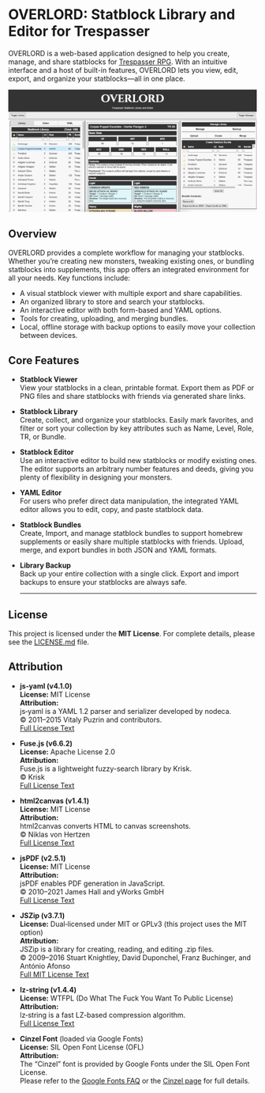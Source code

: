 # OVERLORD: Statblock Library and Editor for Trespasser

OVERLORD is a web-based application designed to help you create, manage, and share statblocks for [Trespasser RPG](https://tundalus.itch.io/trespasser). With an intuitive interface and a host of built-in features, OVERLORD lets you view, edit, export, and organize your statblocks—all in one place.

![preview-screenshot](./preview-screenshot.png)

## Overview

OVERLORD provides a complete workflow for managing your statblocks. Whether you’re creating new monsters, tweaking existing ones, or bundling statblocks into supplements, this app offers an integrated environment for all your needs. Key functions include:

- A visual statblock viewer with multiple export and share capabilities.
- An organized library to store and search your statblocks.
- An interactive editor with both form-based and YAML options.
- Tools for creating, uploading, and merging bundles.
- Local, offline storage with backup options to easily move your collection between devices.

## Core Features

- **Statblock Viewer**  
    View your statblocks in a clean, printable format. Export them as PDF or PNG files and share statblocks with friends via generated share links.
    
- **Statblock Library**  
    Create, collect, and organize your statblocks. Easily mark favorites, and filter or sort your collection by key attributes such as Name, Level, Role, TR, or Bundle.
    
- **Statblock Editor**  
    Use an interactive editor to build new statblocks or modify existing ones. The editor supports an arbitrary number features and deeds, giving you plenty of flexibility in designing your monsters.
    
- **YAML Editor**  
    For users who prefer direct data manipulation, the integrated YAML editor allows you to edit, copy, and paste statblock data. 
    
- **Statblock Bundles**  
    Create, Import, and manage statblock bundles to support homebrew supplements or easily share multiple statblocks with friends. Upload, merge, and export bundles in both JSON and YAML formats.
    
- **Library Backup**  
    Back up your entire collection with a single click. Export and import backups to ensure your statblocks are always safe.


    ---


## License

This project is licensed under the **MIT License**. For complete details, please see the [LICENSE.md](LICENSE.md) file.

## Attribution

- **js‑yaml (v4.1.0)**  
  **License:** MIT License  
  **Attribution:**  
  js‑yaml is a YAML 1.2 parser and serializer developed by nodeca.  
  © 2011–2015 Vitaly Puzrin and contributors.  
  [Full License Text](https://github.com/nodeca/js-yaml/blob/master/LICENSE)

- **Fuse.js (v6.6.2)**  
  **License:** Apache License 2.0  
  **Attribution:**  
  Fuse.js is a lightweight fuzzy-search library by Krisk.  
  © Krisk  
  [Full License Text](https://github.com/krisk/Fuse/blob/master/LICENSE)

- **html2canvas (v1.4.1)**  
  **License:** MIT License  
  **Attribution:**  
  html2canvas converts HTML to canvas screenshots.  
  © Niklas von Hertzen  
  [Full License Text](https://github.com/niklasvh/html2canvas/blob/master/LICENSE)

- **jsPDF (v2.5.1)**  
  **License:** MIT License  
  **Attribution:**  
  jsPDF enables PDF generation in JavaScript.  
  © 2010–2021 James Hall and yWorks GmbH  
  [Full License Text](https://github.com/MrRio/jsPDF/blob/master/LICENSE)

- **JSZip (v3.7.1)**  
  **License:** Dual‑licensed under MIT or GPLv3 (this project uses the MIT option)  
  **Attribution:**  
  JSZip is a library for creating, reading, and editing .zip files.  
  © 2009–2016 Stuart Knightley, David Duponchel, Franz Buchinger, and António Afonso  
  [Full MIT License Text](https://github.com/Stuk/jszip/blob/main/LICENSE.markdown)

- **lz‑string (v1.4.4)**  
  **License:** WTFPL (Do What The Fuck You Want To Public License)  
  **Attribution:**  
  lz‑string is a fast LZ-based compression algorithm.  
  [Full License Text](https://raw.githubusercontent.com/pieroxy/lz-string/master/LICENSE.txt)

- **Cinzel Font** (loaded via Google Fonts)  
  **License:** SIL Open Font License (OFL)  
  **Attribution:**  
  The “Cinzel” font is provided by Google Fonts under the SIL Open Font License.  
  Please refer to the [Google Fonts FAQ](https://developers.google.com/fonts/faq#what_license) or the [Cinzel page](https://fonts.google.com/specimen/Cinzel) for full details.
